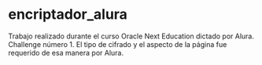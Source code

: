 # encriptador_alura

Trabajo realizado durante el curso Oracle Next Education dictado por Alura.
Challenge número 1.
El tipo de cifrado y el aspecto de la página fue requerido de esa manera por Alura.
